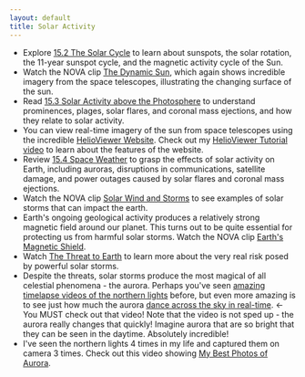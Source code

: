 ```yaml
---
layout: default
title: Solar Activity
---
```


- Explore [15.2 The Solar Cycle](https://openstax.org/books/astronomy-2e/pages/15-2-the-solar-cycle) to learn about sunspots, the solar rotation, the 11-year sunspot cycle, and the magnetic activity cycle of the Sun.
- Watch the NOVA clip [The Dynamic Sun](https://youtu.be/AIlSk14icZ8), which again shows incredible imagery from the space telescopes, illustrating the changing surface of the sun. 
- Read [15.3 Solar Activity above the Photosphere](https://openstax.org/books/astronomy-2e/pages/15-3-solar-activity-above-the-photosphere) to understand prominences, plages, solar flares, and coronal mass ejections, and how they relate to solar activity.
- You can view real-time imagery of the sun from space telescopes using the incredible [HelioViewer Website](https://student.helioviewer.org). Check out my [HelioViewer Tutorial video](https://youtu.be/P3-69e64tn8) to learn about the features of the website.
- Review [15.4 Space Weather](https://openstax.org/books/astronomy-2e/pages/15-4-space-weather) to grasp the effects of solar activity on Earth, including auroras, disruptions in communications, satellite damage, and power outages caused by solar flares and coronal mass ejections.
- Watch the NOVA clip [Solar Wind and Storms](https://youtu.be/Vd51i1X-Bjk) to see examples of solar storms that can impact the earth.
- Earth's ongoing geological activity produces a relatively strong magnetic field around our planet. This turns out to be quite essential for protecting us from harmful solar storms. Watch the NOVA clip [Earth's Magnetic Shield](https://youtu.be/W2LMM-w4ZoI).
- Watch [The Threat to Earth](https://youtu.be/M-tOBPISGAE) to learn more about the very real risk posed by powerful solar storms.
- Despite the threats, solar storms produce the most magical of all celestial phenomena - the aurora. Perhaps you've seen [amazing timelapse videos of the northern lights](https://youtu.be/c5rWB_fS5ao?si=QjCiKRP4ODfmRPml) before, but even more amazing is to see just how much the aurora [dance across the sky in real-time](https://youtu.be/N-TV_6eIDxw?si=7bCAP7VG6qG6PzPe). <- You MUST check out that video! Note that the video is not sped up - the aurora really changes that quickly! Imagine aurora that are so bright that they can be seen in the daytime. Absolutely incredible!
- I've seen the northern lights 4 times in my life and captured them on camera 3 times. Check out this video showing [My Best Photos of Aurora](https://youtu.be/aRNv9VxMzAg).
